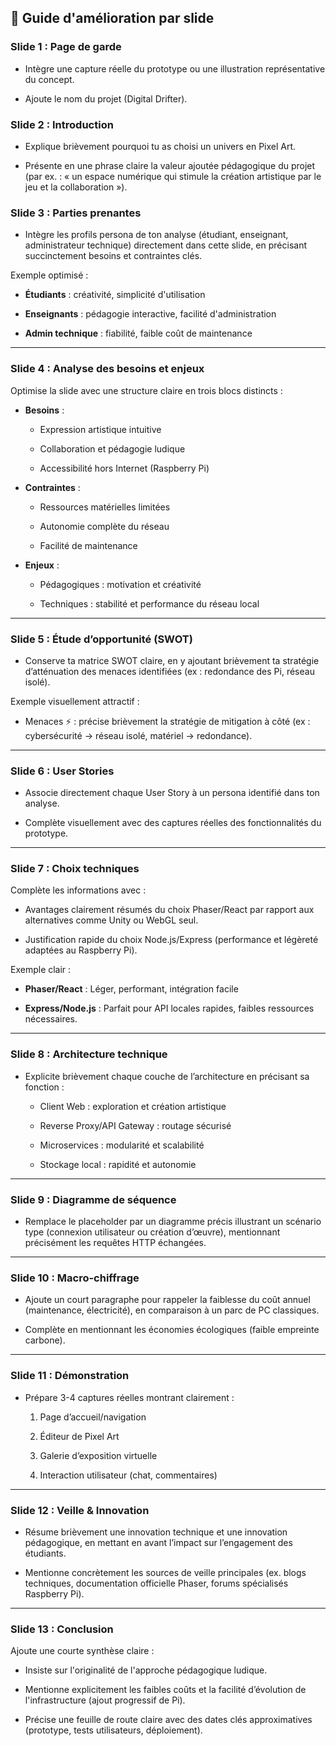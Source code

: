 ## 📌 **Guide d'amélioration par slide**

### Slide 1 : **Page de garde**

- Intègre une capture réelle du prototype ou une illustration représentative du concept.
    
- Ajoute le nom du projet (Digital Drifter).
    

### Slide 2 : **Introduction**

- Explique brièvement pourquoi tu as choisi un univers en Pixel Art.
    
- Présente en une phrase claire la valeur ajoutée pédagogique du projet (par ex. : « un espace numérique qui stimule la création artistique par le jeu et la collaboration »).
    

### Slide 3 : **Parties prenantes**

- Intègre les profils persona de ton analyse (étudiant, enseignant, administrateur technique) directement dans cette slide, en précisant succinctement besoins et contraintes clés.
    

Exemple optimisé :

- **Étudiants** : créativité, simplicité d'utilisation
    
- **Enseignants** : pédagogie interactive, facilité d'administration
    
- **Admin technique** : fiabilité, faible coût de maintenance
    

---

### Slide 4 : **Analyse des besoins et enjeux**

Optimise la slide avec une structure claire en trois blocs distincts :

- **Besoins** :
    
    - Expression artistique intuitive
        
    - Collaboration et pédagogie ludique
        
    - Accessibilité hors Internet (Raspberry Pi)
        
- **Contraintes** :
    
    - Ressources matérielles limitées
        
    - Autonomie complète du réseau
        
    - Facilité de maintenance
        
- **Enjeux** :
    
    - Pédagogiques : motivation et créativité
        
    - Techniques : stabilité et performance du réseau local
        

---

### Slide 5 : **Étude d’opportunité (SWOT)**

- Conserve ta matrice SWOT claire, en y ajoutant brièvement ta stratégie d’atténuation des menaces identifiées (ex : redondance des Pi, réseau isolé).
    

Exemple visuellement attractif :

- Menaces ⚡ : précise brièvement la stratégie de mitigation à côté (ex : cybersécurité → réseau isolé, matériel → redondance).
    

---

### Slide 6 : **User Stories**

- Associe directement chaque User Story à un persona identifié dans ton analyse.
    
- Complète visuellement avec des captures réelles des fonctionnalités du prototype.
    

---

### Slide 7 : **Choix techniques**

Complète les informations avec :

- Avantages clairement résumés du choix Phaser/React par rapport aux alternatives comme Unity ou WebGL seul.
    
- Justification rapide du choix Node.js/Express (performance et légèreté adaptées au Raspberry Pi).
    

Exemple clair :

- **Phaser/React** : Léger, performant, intégration facile
    
- **Express/Node.js** : Parfait pour API locales rapides, faibles ressources nécessaires.
    

---

### Slide 8 : **Architecture technique**

- Explicite brièvement chaque couche de l’architecture en précisant sa fonction :
    
    - Client Web : exploration et création artistique
        
    - Reverse Proxy/API Gateway : routage sécurisé
        
    - Microservices : modularité et scalabilité
        
    - Stockage local : rapidité et autonomie
        

---

### Slide 9 : **Diagramme de séquence**

- Remplace le placeholder par un diagramme précis illustrant un scénario type (connexion utilisateur ou création d’œuvre), mentionnant précisément les requêtes HTTP échangées.
    

---

### Slide 10 : **Macro-chiffrage**

- Ajoute un court paragraphe pour rappeler la faiblesse du coût annuel (maintenance, électricité), en comparaison à un parc de PC classiques.
    
- Complète en mentionnant les économies écologiques (faible empreinte carbone).
    

---

### Slide 11 : **Démonstration**

- Prépare 3-4 captures réelles montrant clairement :
    
    1. Page d’accueil/navigation
        
    2. Éditeur de Pixel Art
        
    3. Galerie d’exposition virtuelle
        
    4. Interaction utilisateur (chat, commentaires)
        

---

### Slide 12 : **Veille & Innovation**

- Résume brièvement une innovation technique et une innovation pédagogique, en mettant en avant l’impact sur l’engagement des étudiants.
    
- Mentionne concrètement les sources de veille principales (ex. blogs techniques, documentation officielle Phaser, forums spécialisés Raspberry Pi).
    

---

### Slide 13 : **Conclusion**

Ajoute une courte synthèse claire :

- Insiste sur l'originalité de l'approche pédagogique ludique.
    
- Mentionne explicitement les faibles coûts et la facilité d’évolution de l'infrastructure (ajout progressif de Pi).
    
- Précise une feuille de route claire avec des dates clés approximatives (prototype, tests utilisateurs, déploiement).